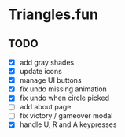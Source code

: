 # Triangles.fun

## TODO

- [x] add gray shades
- [x] update icons
- [x] manage UI buttons
- [x] fix undo missing animation
- [x] fix undo when circle picked
- [ ] add about page
- [ ] fix victory / gameover modal
- [x] handle U, R and A keypresses

